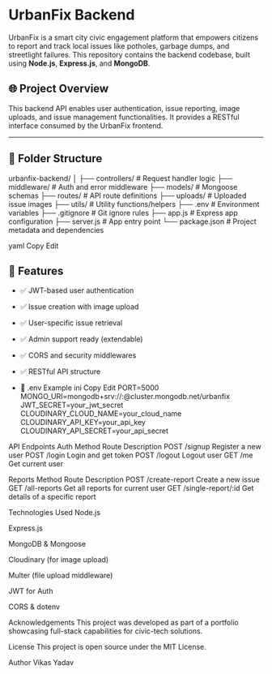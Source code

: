# UrbanFix Backend

UrbanFix is a smart city civic engagement platform that empowers citizens to report and track local issues like potholes, garbage dumps, and streetlight failures. This repository contains the backend codebase, built using **Node.js**, **Express.js**, and **MongoDB**.

## 🌐 Project Overview

This backend API enables user authentication, issue reporting, image uploads, and issue management functionalities. It provides a RESTful interface consumed by the UrbanFix frontend.

---

## 📁 Folder Structure

urbanfix-backend/
│
├── controllers/ # Request handler logic
├── middleware/ # Auth and error middleware
├── models/ # Mongoose schemas
├── routes/ # API route definitions
├── uploads/ # Uploaded issue images
├── utils/ # Utility functions/helpers
├── .env # Environment variables
├── .gitignore # Git ignore rules
├── app.js # Express app configuration
├── server.js # App entry point
└── package.json # Project metadata and dependencies

yaml
Copy
Edit
## 🚀 Features

- ✅ JWT-based user authentication
- ✅ Issue creation with image upload
- ✅ User-specific issue retrieval
- ✅ Admin support ready (extendable)
- ✅ CORS and security middlewares
- ✅ RESTful API structure

- 📄 .env Example
ini
Copy
Edit
PORT=5000
MONGO_URI=mongodb+srv://<username>:<password>@cluster.mongodb.net/urbanfix
JWT_SECRET=your_jwt_secret
CLOUDINARY_CLOUD_NAME=your_cloud_name
CLOUDINARY_API_KEY=your_api_key
CLOUDINARY_API_SECRET=your_api_secret


API Endpoints
Auth
Method	Route	Description
POST	/signup	Register a new user
POST	/login	Login and get token
POST	/logout	Logout user
GET	/me	Get current user


Reports
Method	Route	Description
POST	/create-report	Create a new issue
GET	/all-reports	Get all reports for current user
GET	/single-report/:id	Get details of a specific report

Technologies Used
Node.js

Express.js

MongoDB & Mongoose

Cloudinary (for image upload)

Multer (file upload middleware)

JWT for Auth

CORS & dotenv

Acknowledgements
This project was developed as part of a portfolio showcasing full-stack capabilities for civic-tech solutions.

License
This project is open source under the MIT License.

Author
Vikas Yadav

